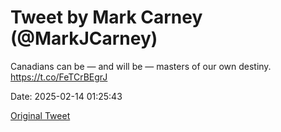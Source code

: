 # Tweet by Mark Carney (@MarkJCarney)

Canadians can be — and will be — masters of our own destiny. https://t.co/FeTCrBEgrJ

Date: 2025-02-14 01:25:43

[Original Tweet](https://x.com/MarkJCarney/status/1890210781079408785)
